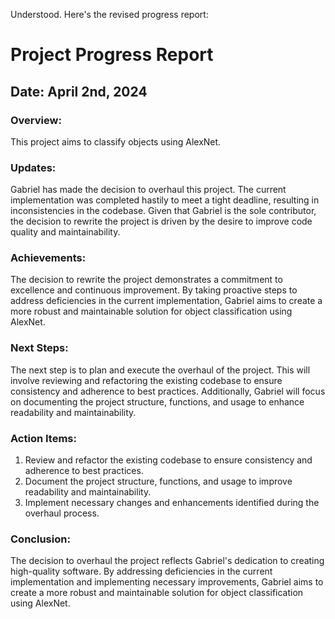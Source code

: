 Understood. Here's the revised progress report:

# Project Progress Report

## Date: April 2nd, 2024

### Overview:

This project aims to classify objects using AlexNet.

### Updates:

Gabriel has made the decision to overhaul this project. The current implementation was completed hastily to meet a tight deadline, resulting in inconsistencies in the codebase. Given that Gabriel is the sole contributor, the decision to rewrite the project is driven by the desire to improve code quality and maintainability.

### Achievements:

The decision to rewrite the project demonstrates a commitment to excellence and continuous improvement. By taking proactive steps to address deficiencies in the current implementation, Gabriel aims to create a more robust and maintainable solution for object classification using AlexNet.

### Next Steps:

The next step is to plan and execute the overhaul of the project. This will involve reviewing and refactoring the existing codebase to ensure consistency and adherence to best practices. Additionally, Gabriel will focus on documenting the project structure, functions, and usage to enhance readability and maintainability.

### Action Items:

1. Review and refactor the existing codebase to ensure consistency and adherence to best practices.
2. Document the project structure, functions, and usage to improve readability and maintainability.
3. Implement necessary changes and enhancements identified during the overhaul process.

### Conclusion:

The decision to overhaul the project reflects Gabriel's dedication to creating high-quality software. By addressing deficiencies in the current implementation and implementing necessary improvements, Gabriel aims to create a more robust and maintainable solution for object classification using AlexNet.